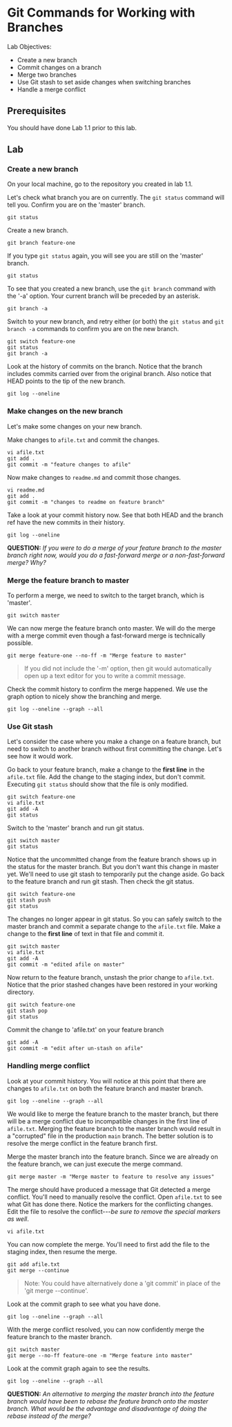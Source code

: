 # Git Commands for Working with Branches

Lab Objectives:
- Create a new branch
- Commit changes on a branch
- Merge two branches
- Use Git stash to set aside changes when switching branches
- Handle a merge conflict

## Prerequisites

You should have done Lab 1.1 prior to this lab.

## Lab

### Create a new branch

On your local machine, go to the repository you created in lab 1.1.

Let's check what branch you are on currently. The `git status` command will tell you.  Confirm you are on the 'master' branch.
```
git status
```

Create a new branch.
```
git branch feature-one
```

If you type `git status` again, you will see you are still on the 'master' branch.
```
git status
```

To see that you created a new branch, use the `git branch` command with the '-a' option. Your current branch will be preceded by an asterisk.
```
git branch -a
```

Switch to your new branch, and retry either (or both) the `git status` and `git branch -a` commands to confirm you are on the new branch.
```
git switch feature-one
git status
git branch -a
```

Look at the history of commits on the branch.  Notice that the branch includes commits carried over from the original branch.  Also notice that HEAD points to the tip of the new branch.
```
git log --oneline
```

### Make changes on the new branch

Let's make some changes on your new branch.  

Make changes to `afile.txt` and commit the changes.
```
vi afile.txt
git add .
git commit -m "feature changes to afile"
```

Now make changes to `readme.md` and commit those changes.
```
vi readme.md
git add .
git commit -m "changes to readme on feature branch"
```

Take a look at your commit history now.  See that both HEAD and the branch ref have the new commits in their history.
```
git log --oneline
```

**QUESTION:** *If you were to do a merge of your feature branch to the master branch right now, would you do a fast-forward merge or a non-fast-forward merge?  Why?*

### Merge the feature branch to master

To perform a merge, we need to switch to the target branch, which is 'master'.
```
git switch master
```

We can now merge the feature branch onto master.  We will do the merge with a merge commit even though a fast-forward merge is technically possible.
```
git merge feature-one --no-ff -m "Merge feature to master"
```
> If you did not include the '-m' option, then git would automatically open up a text editor for you to write a commit message.

Check the commit history to confirm the merge happened. We use the graph option to nicely show the branching and merge.
```
git log --oneline --graph --all
```

### Use Git stash

Let's consider the case where you make a change on a feature branch, but need to switch to another branch without first committing the change.  Let's see how it would work.

Go back to your feature branch, make a change to the **first line** in the `afile.txt` file.  Add the change to the staging index, but don't commit.  Executing `git status` should show that the file is only modified.
```
git switch feature-one
vi afile.txt
git add -A
git status
```

Switch to the 'master' branch and run git status.
```
git switch master
git status
```

Notice that the uncommitted change from the feature branch shows up in the status for the master branch.  But you don't want this change in master yet.  We'll need to use git stash to temporarily put the change aside.  Go back to the feature branch and run git stash.  Then check the git status.
```
git switch feature-one
git stash push
git status
```

The changes no longer appear in git status.  So you can safely switch to the master branch and commit a separate change to the `afile.txt` file.  Make a change to the **first line** of text in that file and commit it.
```
git switch master
vi afile.txt
git add -A
git commit -m "edited afile on master"
```

Now return to the feature branch, unstash the prior change to `afile.txt`.  Notice that the prior stashed changes have been restored in your working directory.
```
git switch feature-one
git stash pop
git status
```

Commit the change to 'afile.txt' on your feature branch
```
git add -A
git commit -m "edit after un-stash on afile"
```

### Handling merge conflict

Look at your commit history.  You will notice at this point that there are changes to `afile.txt` on both the feature branch and master branch.  
```
git log --oneline --graph --all
```

We would like to merge the feature branch to the master branch, but there will be a merge conflict due to incompatible changes in the first line of `afile.txt`.  Merging the feature branch to the master branch would result in a "corrupted" file in the production `main` branch.  The better solution is to resolve the merge conflict in the feature branch first.

Merge the master branch into the feature branch.  Since we are already on the feature branch, we can just execute the merge command.
```
git merge master -m "Merge master to feature to resolve any issues"
```

The merge should have produced a message that Git detected a merge conflict.  You'll need to manually resolve the conflict.  Open `afile.txt` to see what Git has done there.  Notice the markers for the conflicting changes.  Edit the file to resolve the conflict---*be sure to remove the special markers as well*.
```
vi afile.txt
```

You can now complete the merge. You'll need to first add the file to the staging index, then resume the merge.
```
git add afile.txt
git merge --continue
```
> Note: You could have alternatively done a 'git commit' in place of the 'git merge --continue'.

Look at the commit graph to see what you have done.
```
git log --oneline --graph --all
```

With the merge conflict resolved, you can now confidently merge the feature branch to the master branch.
```
git switch master
git merge --no-ff feature-one -m "Merge feature into master"
```

Look at the commit graph again to see the results.
```
git log --oneline --graph --all
```

**QUESTION:** *An alternative to merging the master branch into the feature branch would have been to rebase the feature branch onto the master branch.  What would be the advantage and disadvantage of doing the rebase instead of the merge?*
